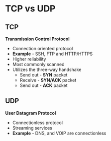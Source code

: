 # TCP vs UDP

## TCP

**Transmission Control Protocol**
- Connection oriented protocol
- **Example** - SSH, FTP and HTTP/HTTPS
- Higher reliability
- Most commonly scanned 
- Utilizes the three-way handshake 
	- Send out - **SYN** packet
	- Receive - **SYN/ACK** packet 
	- Send out - **ACK** packet

## UDP

**User Datagram Protocol**
- Connectionless protocol
- Streaming services 
- **Example** -  DNS, and VOIP are connectionless